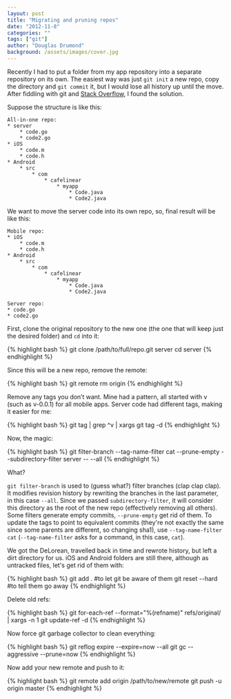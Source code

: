 ```yaml
---
layout: post
title: "Migrating and pruning repos"
date: "2012-11-8"
categories: ""
tags: ["git"]
author: "Douglas Drumond"
background: /assets/images/cover.jpg
---
```


Recently I had to put a folder from my app repository into a separate
repository on its own. The easiest way was just `git init` a new
repo, copy the directory and `git commit` it, but I would lose
all history up until the move. After fiddling with git and [Stack
Overflow](http://www.stackoverflow.com/ "Stack Overflow"), I found the
solution.

Suppose the structure is like this:

    All-in-one repo:
    * server
        * code.go
        * code2.go
    * iOS
        * code.m
        * code.h
    * Android
        * src
            * com
                * cafelinear
                    * myapp
                        * Code.java
                        * Code2.java

We want to move the server code into its own repo, so, final result will
be like this:

    Mobile repo:
    * iOS
        * code.m
        * code.h
    * Android
        * src
            * com
                * cafelinear
                    * myapp
                        * Code.java
                        * Code2.java

    Server repo:
    * code.go
    * code2.go

First, clone the original repository to the new one (the one that will
keep just the desired folder) and `cd` into it:

{% highlight bash %}
git clone /path/to/full/repo.git server
cd server
{% endhighlight %}

Since this will be a new repo, remove the remote:

{% highlight bash %}
git remote rm origin
{% endhighlight %}

Remove any tags you don’t want. Mine had a pattern, all started with v
(such as v-0.0.1) for all mobile apps. Server code had different tags,
making it easier for me:

{% highlight bash %}
git tag | grep \^v | xargs git tag -d
{% endhighlight %}

Now, the magic:

{% highlight bash %}
git filter-branch --tag-name-filter cat --prune-empty --subdirectory-filter server -- --all
{% endhighlight %}

What?

`git filter-branch` is used to (guess what?) filter branches (clap
clap clap). It modifies revision history by rewriting the branches
in the last parameter, in this case `--all`. Since we passed
`subdirectory-filter`, it will consider this directory as the root of
the new repo (effectively removing all others). Some filters generate
empty commits, `--prune-empty` get rid of them. To update the tags to
point to equivalent commits (they're not exactly the same since some
parents are different, so changing sha1), use `--tag-name-filter cat`
(`--tag-name-filter` asks for a command, in this case, `cat`).

We got the DeLorean, travelled back in time and rewrote history, but
left a dirt directory for us. iOS and Android folders are still there,
although as untracked files, let's get rid of them with:

{% highlight bash %}
git add . #to let git be aware of them
git reset --hard #to tell them go away
{% endhighlight %}

Delete old refs:

{% highlight bash %}
git for-each-ref --format="%(refname)" refs/original/ | xargs -n 1 git update-ref -d
{% endhighlight %}

Now force git garbage collector to clean everything:

{% highlight bash %}
git reflog expire --expire=now --all
git gc --aggressive --prune=now
{% endhighlight %}

Now add your new remote and push to it:

{% highlight bash %}
git remote add origin /path/to/new/remote
git push -u origin master
{% endhighlight %}

